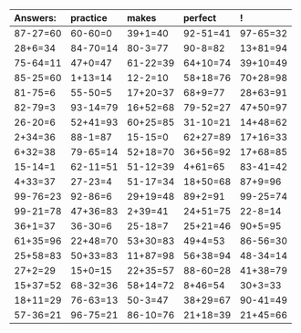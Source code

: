 | Answers: | practice | makes | perfect | ! |
| :--- | :--- | :--- | :--- | :--- |
| 87-27=60 | 60-60=0 | 39+1=40 | 92-51=41 | 97-65=32 | 
| 28+6=34 | 84-70=14 | 80-3=77 | 90-8=82 | 13+81=94 | 
| 75-64=11 | 47+0=47 | 61-22=39 | 64+10=74 | 39+10=49 | 
| 85-25=60 | 1+13=14 | 12-2=10 | 58+18=76 | 70+28=98 | 
| 81-75=6 | 55-50=5 | 17+20=37 | 68+9=77 | 28+63=91 | 
| 82-79=3 | 93-14=79 | 16+52=68 | 79-52=27 | 47+50=97 | 
| 26-20=6 | 52+41=93 | 60+25=85 | 31-10=21 | 14+48=62 | 
| 2+34=36 | 88-1=87 | 15-15=0 | 62+27=89 | 17+16=33 | 
| 6+32=38 | 79-65=14 | 52+18=70 | 36+56=92 | 17+68=85 | 
| 15-14=1 | 62-11=51 | 51-12=39 | 4+61=65 | 83-41=42 | 
| 4+33=37 | 27-23=4 | 51-17=34 | 18+50=68 | 87+9=96 | 
| 99-76=23 | 92-86=6 | 29+19=48 | 89+2=91 | 99-25=74 | 
| 99-21=78 | 47+36=83 | 2+39=41 | 24+51=75 | 22-8=14 | 
| 36+1=37 | 36-30=6 | 25-18=7 | 25+21=46 | 90+5=95 | 
| 61+35=96 | 22+48=70 | 53+30=83 | 49+4=53 | 86-56=30 | 
| 25+58=83 | 50+33=83 | 11+87=98 | 56+38=94 | 48-34=14 | 
| 27+2=29 | 15+0=15 | 22+35=57 | 88-60=28 | 41+38=79 | 
| 15+37=52 | 68-32=36 | 58+14=72 | 8+46=54 | 30+3=33 | 
| 18+11=29 | 76-63=13 | 50-3=47 | 38+29=67 | 90-41=49 | 
| 57-36=21 | 96-75=21 | 86-10=76 | 21+18=39 | 21+45=66 | 

